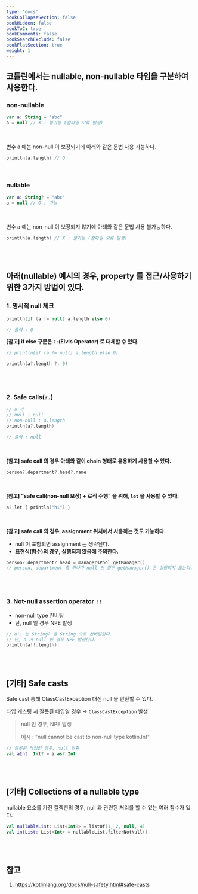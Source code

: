 ```yaml
---
type: 'docs'
bookCollapseSection: false
bookHidden: false
bookToC: true
bookComments: false
bookSearchExclude: false
bookFlatSection: true
weight: 1
---
```


## 코틀린에서는 nullable, non-nullable 타입을 구분하여 사용한다.

### **non-nullable**

```kotlin
var a: String = "abc"
a = null // X : 불가능 (컴파일 오류 발생)
```

<br>

변수 a 에는 non-null 이 보장되기에 아래와 같은 문법 사용 가능하다.
```kotlin
println(a.length) // O
```

<br>

### **nullable**

```kotlin
var a: String? = "abc"
a = null // O : 가능
```

<br>

변수 a 에는 non-null 이 보장되지 않기에 아래와 같은 문법 사용 불가능하다.

```kotlin
println(a.length) // X : 불가능 (컴파일 오류 발생)
```

<br><br>

## 아래(nullable) 예시의 경우, property 를 접근/사용하기 위한 3가지 방법이 있다.

### **1. 명시적 null 체크**

```kotlin
println(if (a != null) a.length else 0) 

// 출력 : 0
```

**[참고] if else 구문은 `?:`(Elvis Operator) 로 대체할 수 있다.**

```kotlin
// println(if (a != null) a.length else 0)

println(a?.length ?: 0)
```

<br><br>

### **2. Safe calls(`?.`)**

```kotlin
// a 가 
// null : null
// non-null : a.length
println(a?.length)

// 출력 : null
```

<br>

**[참고] safe call 의 경우 아래와 같이 chain 형태로 유용하게 사용할 수 있다.**

```kotlin
person?.department?.head?.name
```

<br>

**[참고] "safe call(non-null 보장) + 로직 수행" 을 위해, `let` 을 사용할 수 있다.**

```kotlin
a?.let { println("hi") }
```

<br>

**[참고] safe call 의 경우, assignment 위치에서 사용하는 것도 가능하다.**

- null 이 포함되면 assignment 는 생략된다.
- **표현식(함수)의 경우, 실행되지 않음에 주의한다.**

```kotlin
person?.department?.head = managersPool.getManager() 
// person, department 중 하나가 null 인 경우 getManager() 은 실행되지 않는다.
```

<br><br>

### **3. Not-null assertion operator `!!`**

- non-null type 컨버팅
- 단, null 일 경우 NPE 발생

```kotlin
// a!! 는 String? 을 String 으로 컨버팅한다.
// 단, a 가 null 인 경우 NPE 발생한다.
println(a!!.length)
```

<br><br>

## [기타] Safe casts

Safe cast 통해 ClassCastException 대신 null 을 반환할 수 있다.

타입 캐스팅 시 잘못된 타입일 경우 → `ClassCastException` 발생

> null 인 경우, NPE 발생 
> 
> 예시 : "null cannot be cast to non-null type kotlin.Int"

```kotlin
// 잘못된 타입인 경우, null 반환
val aInt: Int? = a as? Int
```

<br><br>

## [기타] Collections of a nullable type

nullable 요소를 가진 컬렉션의 경우, null 과 관련된 처리를 할 수 있는 여러 함수가 있다.

```kotlin
val nullableList: List<Int?> = listOf(1, 2, null, 4)
val intList: List<Int> = nullableList.filterNotNull()
```

<br><br>

## 참고

1. https://kotlinlang.org/docs/null-safety.html#safe-casts
